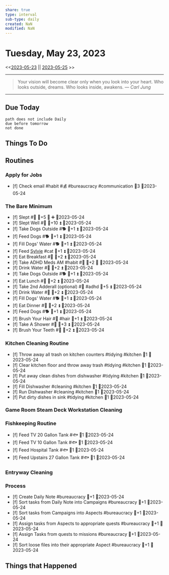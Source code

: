 ```yaml
---
share: true
type: interval
sub-type: daily
created: NaN 
modified: NaN
---
```

# Tuesday, May 23, 2023
<<[2023-05-23](2023-05-23.md) || [2023-05-25](./2023-05-25.md) >>

---

> Your vision will become clear only when you look into your heart. Who looks outside, dreams. Who looks inside, awakens.
> — <cite>Carl Jung</cite>

---
## Due Today
```tasks
path does not include Daily
due before tomorrow
not done
```

## Things To Do


























































































































































## Routines
### Apply for Jobs
- [f] Check email #habit #💰 #bureaucracy #communication 🥄3 📆2023-05-24


### The Bare Minimum
- [f] Slept #🛌 🥄+5 🔺 ➕ 📆2023-05-24
- [f] Slept Well #🛌 🥄+10 ⏫ 📆2023-05-24
- [f] Take Dogs Outside #🐕 🥄+1 ⏫ 📆2023-05-24
- [f] Feed Dogs #🐕 🥄+1 ⏫ 📆2023-05-24
- [f] Fill Dogs' Water #🐕 🥄+1 ⏫ 📆2023-05-24
- [f] Feed [Sylvie](../../03%20-%20Belonging%20%F0%9F%91%AA/00%20-%20The%20Pack%20%F0%9F%90%95/Sylvie.md) #cat 🥄+1 ⏫ 📆2023-05-24
- [f] Eat Breakfast #🍎 🥄+2 ⏫ 📆2023-05-24
- [f] Take ADHD Meds AM #habit #💊 🥄+2 🔺 📆2023-05-24
- [f] Drink Water #🌊 🥄+2 ⏫ 📆2023-05-24
- [f] Take Dogs Outside #🐕 🥄+1 ⏫ 📆2023-05-24
- [f] Eat Lunch #🍎 🥄+2 ⏫ 📆2023-05-24
- [f] Take 2nd Adderall (optional) #💊 #adhd 🥄+5 ⏫ 📆2023-05-24
- [f] Drink Water #🌊  🥄+2 ⏫ 📆2023-05-24
- [f] Fill Dogs' Water #🐕 🥄+1 ⏫ 📆2023-05-24
- [f] Eat Dinner #🍎 🥄+2 ⏫ 📆2023-05-24
- [f] Feed Dogs #🐕 🥄+1 ⏫ 📆2023-05-24
- [f] Brush Your Hair #🚿 #hair 🥄+1 ⏫ 📆2023-05-24
- [f] Take A Shower #🚿 🥄+3 ⏫ 📆2023-05-24
- [f] Brush Your Teeth #🚿 🥄+2 ⏫ 📆2023-05-24


### Kitchen Cleaning Routine
- [f] Throw away all trash on kitchen counters #tidying #kitchen 🥄1 📆2023-05-24
- [f] Clear kitchen floor and throw away trash #tidying  #kitchen 🥄1 📆2023-05-24
- [f] Put away clean dishes from dishwasher #tidying #kitchen 🥄1 📆2023-05-24
- [f] Fill Dishwasher #cleaning #kitchen 🥄1 📆2023-05-24
- [f] Run Dishwasher #cleaning #kitchen 🥄1 📆2023-05-24
- [f] Put dirty dishes in sink #tidying #kitchen 🥄1 📆2023-05-24


### Game Room Steam Deck Workstation Cleaning


### Fishkeeping Routine
- [f] Feed TV 20 Gallon Tank #🐟 🥄1 📆2023-05-24
- [f] Feed TV 10 Gallon Tank #🐟 🥄1 📆2023-05-24
- [f] Feed Hospital Tank #🐟 🥄1 📆2023-05-24
- [f] Feed Upstairs 27 Gallon Tank #🐟 🥄1 📆2023-05-24


### Entryway Cleaning


### Process
- [f] Create Daily Note #bureaucracy 🥄+1  📆2023-05-24
- [f] Sort tasks from Daily Note into Campaigns #bureaucracy 🥄+1  📆2023-05-24
- [f] Sort tasks from Campaigns into Aspects #bureaucracy 🥄+1  📆2023-05-24
- [f] Assign tasks from Aspects to appropriate quests #bureaucracy 🥄+1  📆2023-05-24
- [f] Assign Tasks from quests to missions #bureaucracy 🥄+1  📆2023-05-24
- [f] Sort loose files into their appropriate Aspect #bureaucracy 🥄+1  📆2023-05-24




## Things that Happened
